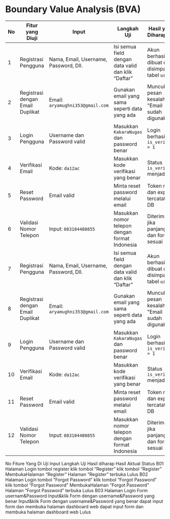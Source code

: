 # Boundary Value Analysis (BVA)

| **No** | **Fitur yang Diuji**             | **Input**                             | **Langkah Uji**                                     | **Hasil yang Diharapkan**                          | **Hasil Aktual**                                        | **Status**        |
| ------ | -------------------------------- | ------------------------------------- | --------------------------------------------------- | -------------------------------------------------- | ------------------------------------------------------- | ----------------- |
| 1      | Registrasi Pengguna              | Nama, Email, Username, Password, Dll. | Isi semua field dengan data valid dan klik “Daftar” | Akun berhasil dibuat dan disimpan di tabel `users` | Akun tersimpan dengan ID 6                              | Lulus             |
| 2      | Registrasi dengan Email Duplikat | Email: `aryamughni353@gmail.com`      | Gunakan email yang sama seperti data yang ada       | Muncul pesan kesalahan "Email sudah digunakan"     | Sistem menolak input                                    | Lulus             |
| 3      | Login Pengguna                   | Username dan Password valid           | Masukkan `KakaraNugas` dan password benar           | Login berhasil jika `is_verified = 1`              | Login gagal karena `is_verified = 0`                    | Lulus             |
| 4      | Verifikasi Email                 | Kode: `da12ac`                        | Masukkan kode verifikasi yang benar                 | Status `is_verified` menjadi 1                     | Belum diketahui (tergantung implementasi)               | Perlu uji         |
| 5      | Reset Password                   | Email valid                           | Minta reset password melalui email                  | Token reset dan expiry tercatat di DB              | Nilai `reset_token` dan `reset_token_expiry` masih NULL | Gagal/Tidak Diuji |
| 6      | Validasi Nomor Telepon           | Input: `083104480855`                 | Masukkan nomor telepon dengan format Indonesia      | Diterima jika panjang dan format sesuai            | Nomor disimpan                                          | Lulus             |
| 7      | Registrasi Pengguna              | Nama, Email, Username, Password, Dll. | Isi semua field dengan data valid dan klik “Daftar” | Akun berhasil dibuat dan disimpan di tabel `users` | Akun tersimpan dengan ID 6                              | Lulus             |
| 8      | Registrasi dengan Email Duplikat | Email: `aryamughni353@gmail.com`      | Gunakan email yang sama seperti data yang ada       | Muncul pesan kesalahan "Email sudah digunakan"     | Sistem menolak input                                    | Lulus             |
| 9      | Login Pengguna                   | Username dan Password valid           | Masukkan `KakaraNugas` dan password benar           | Login berhasil jika `is_verified = 1`              | Login gagal karena `is_verified = 0`                    | Lulus             |
| 10      | Verifikasi Email                 | Kode: `da12ac`                        | Masukkan kode verifikasi yang benar                 | Status `is_verified` menjadi 1                     | Belum diketahui (tergantung implementasi)               | Perlu uji         |
| 11      | Reset Password                   | Email valid                           | Minta reset password melalui email                  | Token reset dan expiry tercatat di DB              | Nilai `reset_token` dan `reset_token_expiry` masih NULL | Gagal/Tidak Diuji |
| 12      | Validasi Nomor Telepon           | Input: `083104480855`                 | Masukkan nomor telepon dengan format Indonesia      | Diterima jika panjang dan format sesuai            | Nomor disimpan                                          | Lulus             |

No
Fiture Yang Di Uji
Input
Langkah Uji
Hasil diharap
Hasil Aktual
Status
B01
Halaman Login
tombol register
klik tombol “Register”
klik tombol “Register”
MembukaHalaman “Register” 
Halaman “Register” terbuka
Lulus
B02
Halaman Login
tombol “Forgot Password”
klik tombol
“Forgot Password”
klik tombol
“Forgot Password”
MembukaHalaman “Forgot Password”
Halaman “Forgot Password” terbuka
Lulus
B03
Halaman Login
Form usernam&Password
Input&klik Form dengan username&Password yang benar
Input&klik Form dengan username&Password yang benar
dapat input form dan membuka halaman dashboard web
dapat input form dan membuka halaman dashboard web
Lulus

